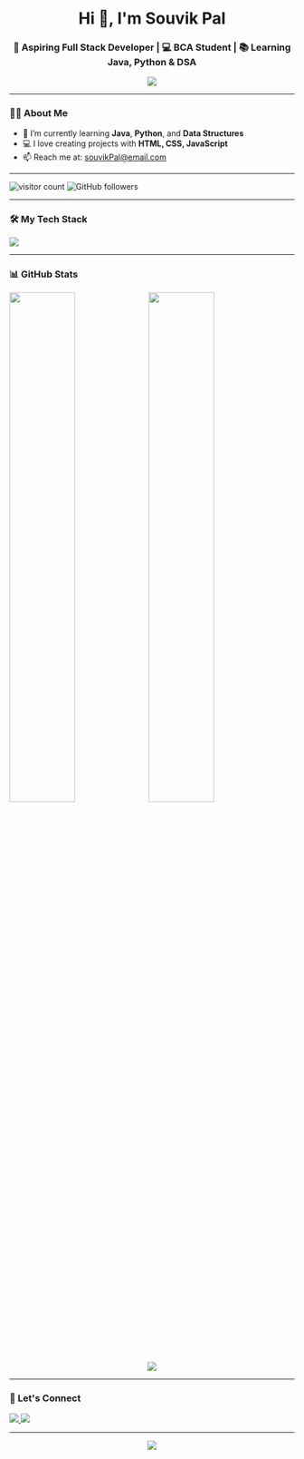 <!-- Profile Header -->
<h1 align="center">Hi 👋, I'm Souvik Pal</h1>
<h3 align="center">🚀 Aspiring Full Stack Developer | 💻 BCA Student | 📚 Learning Java, Python & DSA</h3>

<!-- Typing Animation -->
<p align="center">
  <img src="https://readme-typing-svg.herokuapp.com?font=Fira+Code&duration=3000&pause=1000&center=true&vCenter=true&width=440&lines=Welcome+to+my+GitHub+profile!;I+love+building+projects;Currently+learning+Java+%2B+Python+%2B+DSA" />
</p>

---

<!-- About Me -->
### 🙋‍♂️ About Me

- 🌱 I’m currently learning **Java**, **Python**, and **Data Structures**
- 💻 I love creating projects with **HTML, CSS, JavaScript**
- 📫 Reach me at: [souvikPal@email.com](mailto:souvikpal@email.com)

---

<!-- Visitor Counter + Badges -->
<p align="left">
  <img src="https://komarev.com/ghpvc/?username=souvik-pal12&label=Profile+Views&color=0e75b6&style=flat" alt="visitor count" />
  <img src="https://img.shields.io/github/followers/souvik-pal12?label=Followers&style=social" alt="GitHub followers"/>
</p>

---

<!-- Skills Section -->
### 🛠️ My Tech Stack

<p align="left">
  <img src="https://skillicons.dev/icons?i=html,css,js,java,python,c,github,git,vscode" />
</p>

---

<!-- GitHub Stats -->
### 📊 GitHub Stats

<p align="left">
  <img src="https://github-readme-stats.vercel.app/api?username=souvik-pal12&show_icons=true&theme=tokyonight&hide_border=true" width="48%" />
  <img src="https://github-readme-stats.vercel.app/api/top-langs/?username=souvik-pal12&layout=compact&theme=tokyonight&hide_border=true" width="48%" />
</p>

<!-- GitHub Streak -->
<p align="center">
  <img src="https://github-readme-streak-stats.herokuapp.com/?user=souvik-pal12&theme=tokyonight&hide_border=true" />
</p>

---

<!-- Connect Section -->
### 🤝 Let's Connect

<p align="left">
  <a href="https://github.com/souvik-pal12" target="_blank">
    <img src="https://img.shields.io/badge/GitHub-100000?style=for-the-badge&logo=github&logoColor=white" />
  </a>
  <a href="https://www.linkedin.com/in/-souvik-pal/" target="_blank">
    <img src="https://img.shields.io/badge/LinkedIn-0A66C2?style=for-the-badge&logo=linkedin&logoColor=white" />
  </a>
</p>

---

<!-- Footer Typing Message -->
<p align="center">
  <img src="https://readme-typing-svg.demolab.com?font=Fira+Code&pause=1000&color=5FADF5&width=435&lines=Thank+You+for+visiting+my+profile!;Drop+a+star+%E2%AD%90+on+my+repos+%F0%9F%98%8A" />
</p>
